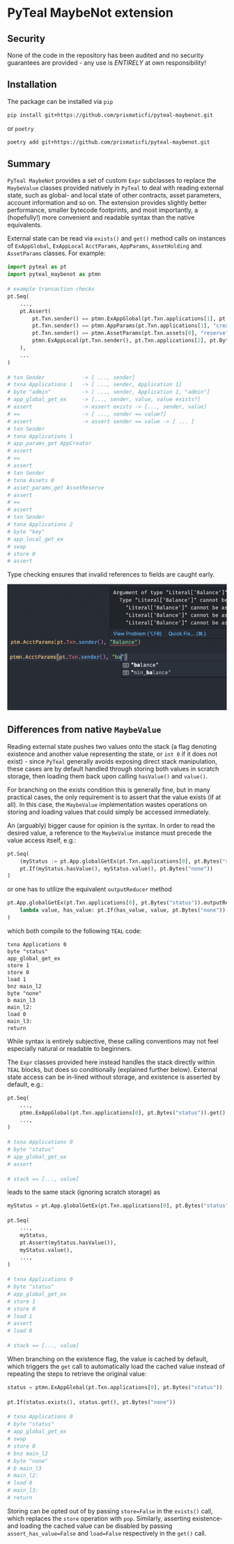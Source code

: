 # PyTeal MaybeNot extension

## Security

None of the code in the repository has been audited and no security guarantees are provided - any
use is _ENTIRELY_ at own responsibility!

## Installation

The package can be installed via `pip`

```sh
pip install git+https://github.com/prismaticfi/pyteal-maybenot.git
```

or `poetry`

```sh
poetry add git+https://github.com/prismaticfi/pyteal-maybenot.git
```

## Summary

`PyTeal MaybeNot` provides a set of custom `Expr` subclasses to replace the `MaybeValue` classes
provided natively in `PyTeal` to deal with reading external state, such as global- and local state
of other contracts, asset parameters, account information and so on. The extension provides slightly
better performance, smaller bytecode footprints, and most importantly, a (hopefully!) more
convenient and readable syntax than the native equivalents.

External state can be read via `exists()` and `get()` method calls on instances of `ExAppGlobal`,
`ExAppLocal` `AcctParams`, `AppParams`, `AssetHolding` and `AssetParams` classes. For example:

```python
import pyteal as pt
import pyteal_maybenot as ptmn

# example transaction checks
pt.Seq(
    ...,
    pt.Assert(
        pt.Txn.sender() == ptmn.ExAppGlobal(pt.Txn.applications[1], pt.Bytes("admin")).get(),
        pt.Txn.sender() == ptmn.AppParams(pt.Txn.applications[1], "creator").get(),
        pt.Txn.sender() == ptmn.AssetParams(pt.Txn.assets[0], "reserve").get(),
        ptmn.ExAppLocal(pt.Txn.sender(), pt.Txn.applications[2], pt.Bytes("key")).exists(),
    ),
    ...
)

# txn Sender            -> [ ..., sender]
# txna Applications 1   -> [ ..., sender, Application 1]
# byte "admin"          -> [ ..., sender, Application 1, "admin"]
# app_global_get_ex     -> [..., sender, value, value exists?]
# assert                -> assert exists -> [..., sender, value]
# ==                    -> [ ..., sender == value?]
# assert                -> assert sender == value -> [ ... ]
# txn Sender
# txna Applications 1
# app_params_get AppCreator
# assert
# ==
# assert
# txn Sender
# txna Assets 0
# asset_params_get AssetReserve
# assert
# ==
# assert
# txn Sender
# txna Applications 2
# byte "key"
# app_local_get_ex
# swap
# store 0
# assert
```

Type checking ensures that invalid references to fields are caught early.

![Type checking](./images/typing.png)

## Differences from native `MaybeValue`

Reading external state pushes two values onto the stack (a flag denoting existence and another
value representing the state, or `int 0` if it does not exist) - since `PyTeal` generally avoids
exposing direct stack manipulation, these cases are by default handled through storing both values
in scratch storage, then loading them back upon calling `hasValue()` and `value()`.

For branching on the exists condition this is generally fine, but in many practical cases, the only
requirement is to assert that the value exists (if at all). In this case, the `MaybeValue`
implementation wastes operations on storing and loading values that could simply be accessed
immediately.

An (arguably) bigger cause for opinion is the syntax. In order to read the desired value, a
reference to the `MaybeValue` instance must precede the value access itself, e.g.:

```python
pt.Seq(
    (myStatus := pt.App.globalGetEx(pt.Txn.applications[0], pt.Bytes("status"))),
    pt.If(myStatus.hasValue(), myStatus.value(), pt.Bytes("none"))
)
```
or one has to utilize the equivalent `outputReducer` method
```python
pt.App.globalGetEx(pt.Txn.applications[0], pt.Bytes("status")).outputReducer(
    lambda value, has_value: pt.If(has_value, value, pt.Bytes("none"))
)
```
which both compile to the following `TEAL` code:
```
txna Applications 0
byte "status"
app_global_get_ex
store 1
store 0
load 1
bnz main_l2
byte "none"
b main_l3
main_l2:
load 0
main_l3:
return
```

While syntax is entirely subjective, these calling conventions may not feel especially natural or
readable to beginners.

The `Expr` classes provided here instead handles the stack directly within `TEAL` blocks, but does
so conditionally (explained further below). External state access can be in-lined without storage,
and existence is asserted by default, e.g.:

```python
pt.Seq(
    ...,
    ptmn.ExAppGlobal(pt.Txn.applications[0], pt.Bytes("status")).get(),
    ...,
)

# txna Applications 0
# byte "status"
# app_global_get_ex
# assert

# stack == [..., value]
```
leads to the same stack (ignoring scratch storage) as
```python
myStatus = pt.App.globalGetEx(pt.Txn.applications[0], pt.Bytes("status"))

pt.Seq(
    ...,
    myStatus,
    pt.Assert(myStatus.hasValue()),
    myStatus.value(),
    ...,
)

# txna Applications 0
# byte "status"
# app_global_get_ex
# store 1
# store 0
# load 1
# assert
# load 0

# stack == [..., value]
```

When branching on the existence flag, the value is cached by default, which triggers the `get` call
to automatically load the cached value instead of repeating the steps to retrieve the original
value:
```python
status = ptmn.ExAppGlobal(pt.Txn.applications[0], pt.Bytes("status"))

pt.If(status.exists(), status.get(), pt.Bytes("none"))

# txna Applications 0
# byte "status"
# app_global_get_ex
# swap
# store 0
# bnz main_l2
# byte "none"
# b main_l3
# main_l2:
# load 0
# main_l3:
# return
```
Storing can be opted out of by passing `store=False` in the `exists()` call, which replaces the
`store` operation with `pop`. Similarly, asserting existence- and loading the cached value can be
disabled by passing `assert_has_value=False` and `load=False` respectively in the `get()` call.
